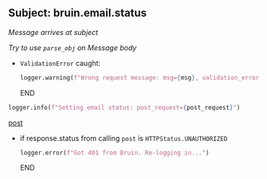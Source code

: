 ## Subject: bruin.email.status

_Message arrives at subject_

_Try to use `parse_obj` on Message body_

* `ValidationError` caught:
  ```python
  logger.warning(f"Wrong request message: msg={msg}, validation_error={e}")
  ```
  END


```python
logger.info(f"Setting email status: post_request={post_request}")
```

[post](../clients/bruin_session/post.md)

* if response.status from calling `post` is `HTTPStatus.UNAUTHORIZED`
  ```python
  logger.error(f"Got 401 from Bruin. Re-logging in...")
  ```
  END
